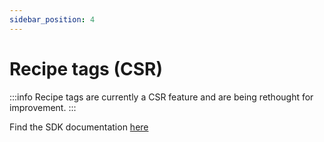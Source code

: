 ```yaml
---
sidebar_position: 4
---
```


# Recipe tags (CSR)

:::info
Recipe tags are currently a CSR feature and are being rethought for improvement.
:::

Find the SDK documentation [here](/mealz-documentation/docs/web_sdk/features/recipe-tags)
